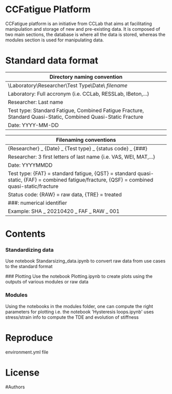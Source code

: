 # CCFatigue Platform

CCFatigue platform is an initiative from CCLab that aims at facilitating manipulation and storage of new and pre-existing data. It is composed of two main sections, the database is where all the data is stored, whereas the modules section is used for manipulating data.

# Standard data format
|Directory naming convention|
|---------------------------|
|\Laboratory\Researcher\Test Type\Date\ *filename*
|Laboratory: Full accronym (i.e. CCLab, RESSLab, IBeton,...)
|Researcher: Last name
|Test type: Standard Fatigue, Combined Fatigue Fracture, Standard Quasi-Static, Combined Quasi-Static Fracture
|Date: YYYY-MM-DD


|Filenaming conventions|
|-----------------------|
|{Researcher} _ {Date} _ {Test type} _ {status code} _ {###}|
|Researcher: 3 first letters of last name {i.e. VAS, WEI, MAT,...}
|Date: YYYYMMDD
|Test type: {FAT} = standard fatigue, {QST} = standard quasi-static, {FAF} = combined fatigue/fracture, {QSF} = combined quasi-static/fracture
|Status code: {RAW} = raw data, {TRE} = treated
|###: numerical identifier
|Example: SHA _ 20210420 _ FAF _ RAW _ 001

# Contents

### Standardizing data
Use notebook Standarsizing_data.ipynb to convert raw data from use cases to the standard format


### Plotting
Use the notebook Plotting.ipynb to create plots using the outputs of various modules or raw data

### Modules
Using the notebooks in the modules folder, one can compute the right parameters for plotting i.e. the notebook 'Hysteresis loops.ipynb' uses stress/strain info to compute the TDE and evolution of stiffness



# Reproduce

environment.yml file 

# License

#Authors

